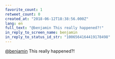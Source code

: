 ```yaml
---
favorite_count: 1
retweet_count: 0
created_at: "2018-06-12T18:38:56.000Z"
lang: en
full_text: "@benjamin This really happened?!"
in_reply_to_screen_name: benjamin
in_reply_to_status_id_str: "1006564164419178498"
---
```


[@benjamin](https://twitter.com/benjamin) This really happened?!
